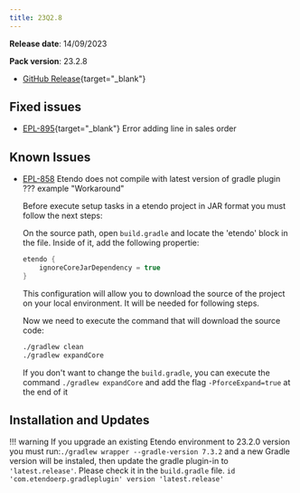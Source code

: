 ```yaml
---
title: 23Q2.8
---
```

**Release date**: 14/09/2023

**Pack version**: 23.2.8
- [GitHub Release](https://github.com/etendosoftware/etendo_core/releases/tag/23.2.6){target="\_blank"}

## Fixed issues

- [EPL-895](https://github.com/etendosoftware/etendo_core/issues/224){target="\_blank"} Error adding line in sales order

## Known Issues 

- [EPL-858](https://github.com/etendosoftware/etendo_core/issues/221) Etendo does not compile with latest version of gradle plugin 
??? example "Workaround"


    Before execute setup tasks in a etendo project in JAR format you must follow the next steps:

    On the source path, open `build.gradle` and locate the 'etendo' block in the file. Inside of it, add the following propertie:

    ``` groovy title="build.gradlew" 
    etendo {
        ignoreCoreJarDependency = true
    }
    ```

    This configuration will allow you to download the source of the project on your local environment. It will be needed for following steps. 

    Now we need to execute the command that will download the source code:

    ```bash title='terminal'
    ./gradlew clean
    ./gradlew expandCore 
    ```
    If you don't want to change the `build.gradle`, you can execute the command `./gradlew expandCore` and add the flag `-PforceExpand=true` at the end of it

## Installation and Updates
!!! warning
        If you upgrade an existing Etendo environment to 23.2.0 version you must run:`./gradlew wrapper --gradle-version 7.3.2` and a new Gradle version will be instaled, then update the gradle plugin-in to `'latest.release'`. Please check it in the `build.gradle` file. `id 'com.etendoerp.gradleplugin' version 'latest.release'`
